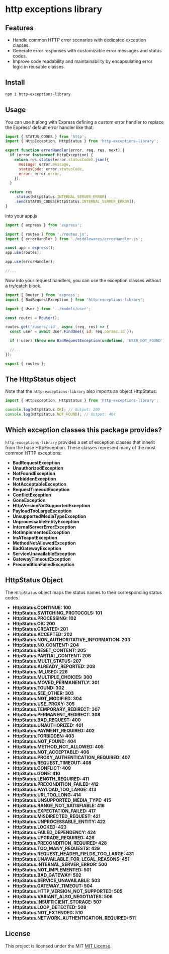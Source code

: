# http exceptions library

## Features

- Handle common HTTP error scenarios with dedicated exception classes.
- Generate error responses with customizable error messages and status codes.
- Improve code readability and maintainability by encapsulating error logic in reusable classes.

## Install

```bash
npm i http-exceptions-library
```

## Usage

You can use it along with Express defining a custom error handler to replace the Express' default error handler like that:

```js
import { STATUS_CODES } from 'http';
import { HttpException, HttpStatus } from 'http-exceptions-library';

export function errorHandler(error, req, res, next) {
  if (error instanceof HttpException) {
    return res.status(error.statusCode).json({
      message: error.message,
      statusCode: error.statusCode,
      error: error.error,
    });
  }

  return res
    .status(HttpStatus.INTERNAL_SERVER_ERROR)
    .send(STATUS_CODES[HttpStatus.INTERNAL_SERVER_ERROR]);
}
```

into your app.js

```js
import { express } from 'express';

import { routes } from './routes.js';
import { errorHandler } from './middlewares/errorHandler.js';

const app = express();
app.use(routes);

app.use(errorHandler);

//...
```

Now into your request handlers, you can use the exception classes without a try/catch block.

```js
import { Router } from 'express';
import { BadRequestException } from 'http-exceptions-library';

import { User } from '../models/user';

const routes = Router();

routes.get('/users/:id', async (req, res) => {
  const user = await User.FindOne({ id: req.params.id });

  if (!user) throw new BadRequestException(undefined, 'USER_NOT_FOUND');

  //...
});

export { routes };
```

## The HttpStatus object

Note that the `http-exceptions-library` also imports an object HttpStatus:

```js
import { HttpException, HttpStatus } from 'http-exceptions-library';

console.log(HttpStatus.OK); // Output: 200
console.log(HttpStatus.NOT_FOUND); // Output: 404
```

## Which exception classes this package provides?

`http-exceptions-library` provides a set of exception classes that inherit from the base HttpException.
These classes represent many of the most common HTTP exceptions:

- **BadRequestException**
- **UnauthorizedException**
- **NotFoundException**
- **ForbiddenException**
- **NotAcceptableException**
- **RequestTimeoutException**
- **ConflictException**
- **GoneException**
- **HttpVersionNotSupportedException**
- **PayloadTooLargeException**
- **UnsupportedMediaTypeException**
- **UnprocessableEntityException**
- **InternalServerErrorException**
- **NotImplementedException**
- **ImATeapotException**
- **MethodNotAllowedException**
- **BadGatewayException**
- **ServiceUnavailableException**
- **GatewayTimeoutException**
- **PreconditionFailedException**

## HttpStatus Object

The `HttpStatus` object maps the status names to their corresponding status codes.

- **HttpStatus.CONTINUE: 100**
- **HttpStatus.SWITCHING_PROTOCOLS: 101**
- **HttpStatus.PROCESSING: 102**
- **HttpStatus.OK: 200**
- **HttpStatus.CREATED: 201**
- **HttpStatus.ACCEPTED: 202**
- **HttpStatus.NON_AUTHORITATIVE_INFORMATION: 203**
- **HttpStatus.NO_CONTENT: 204**
- **HttpStatus.RESET_CONTENT: 205**
- **HttpStatus.PARTIAL_CONTENT: 206**
- **HttpStatus.MULTI_STATUS: 207**
- **HttpStatus.ALREADY_REPORTED: 208**
- **HttpStatus.IM_USED: 226**
- **HttpStatus.MULTIPLE_CHOICES: 300**
- **HttpStatus.MOVED_PERMANENTLY: 301**
- **HttpStatus.FOUND: 302**
- **HttpStatus.SEE_OTHER: 303**
- **HttpStatus.NOT_MODIFIED: 304**
- **HttpStatus.USE_PROXY: 305**
- **HttpStatus.TEMPORARY_REDIRECT: 307**
- **HttpStatus.PERMANENT_REDIRECT: 308**
- **HttpStatus.BAD_REQUEST: 400**
- **HttpStatus.UNAUTHORIZED: 401**
- **HttpStatus.PAYMENT_REQUIRED: 402**
- **HttpStatus.FORBIDDEN: 403**
- **HttpStatus.NOT_FOUND: 404**
- **HttpStatus.METHOD_NOT_ALLOWED: 405**
- **HttpStatus.NOT_ACCEPTABLE: 406**
- **HttpStatus.PROXY_AUTHENTICATION_REQUIRED: 407**
- **HttpStatus.REQUEST_TIMEOUT: 408**
- **HttpStatus.CONFLICT: 409**
- **HttpStatus.GONE: 410**
- **HttpStatus.LENGTH_REQUIRED: 411**
- **HttpStatus.PRECONDITION_FAILED: 412**
- **HttpStatus.PAYLOAD_TOO_LARGE: 413**
- **HttpStatus.URI_TOO_LONG: 414**
- **HttpStatus.UNSUPPORTED_MEDIA_TYPE: 415**
- **HttpStatus.RANGE_NOT_SATISFIABLE: 416**
- **HttpStatus.EXPECTATION_FAILED: 417**
- **HttpStatus.MISDIRECTED_REQUEST: 421**
- **HttpStatus.UNPROCESSABLE_ENTITY: 422**
- **HttpStatus.LOCKED: 423**
- **HttpStatus.FAILED_DEPENDENCY: 424**
- **HttpStatus.UPGRADE_REQUIRED: 426**
- **HttpStatus.PRECONDITION_REQUIRED: 428**
- **HttpStatus.TOO_MANY_REQUESTS: 429**
- **HttpStatus.REQUEST_HEADER_FIELDS_TOO_LARGE: 431**
- **HttpStatus.UNAVAILABLE_FOR_LEGAL_REASONS: 451**
- **HttpStatus.INTERNAL_SERVER_ERROR: 500**
- **HttpStatus.NOT_IMPLEMENTED: 501**
- **HttpStatus.BAD_GATEWAY: 502**
- **HttpStatus.SERVICE_UNAVAILABLE: 503**
- **HttpStatus.GATEWAY_TIMEOUT: 504**
- **HttpStatus.HTTP_VERSION_NOT_SUPPORTED: 505**
- **HttpStatus.VARIANT_ALSO_NEGOTIATES: 506**
- **HttpStatus.INSUFFICIENT_STORAGE: 507**
- **HttpStatus.LOOP_DETECTED: 508**
- **HttpStatus.NOT_EXTENDED: 510**
- **HttpStatus.NETWORK_AUTHENTICATION_REQUIRED: 511**

## License

This project is licensed under the MIT [MIT License](LICENSE).
